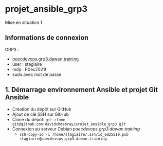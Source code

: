 # projet_ansible_grp3
Mise en situation 1

## Informations de connexion
GRP3 :

   - [poecdevops.grp3.dawan.training](poecdevops.grp3.dawan.training)   
   - user : stagiaire
   - mdp : P0ec2021!
   - sudo avec mot de passe

## 1. Démarrage environnement Ansible et projet Git Ansible

- Création du dépôt sur GitHub
- Ajout de clé SSH sur GitHub
- Clone du dépôt: `git clone git@github.com:davidchdebray/projet_ansible_grp3.git`
- Connexion au serveur Debian *poecdevops.grp3.dawan.training*
   - `ssh-copy-id -i /home/stagiaire/.ssh/id_ed25519.pub stagiaire@poecdevops.grp3.dawan.training`
